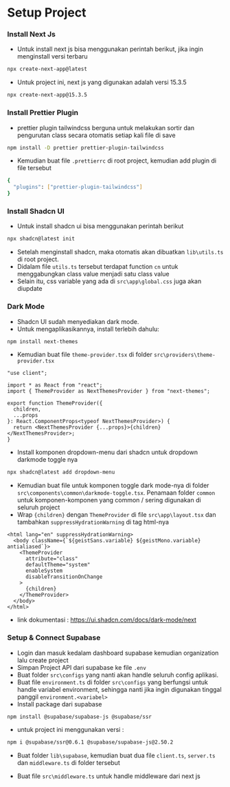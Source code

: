 # Setup Project

### Install Next Js

- Untuk install next js bisa menggunakan perintah berikut, jika ingin menginstall versi terbaru

```bash
npx create-next-app@latest
```

- Untuk project ini, next js yang digunakan adalah versi 15.3.5

```bash
npx create-next-app@15.3.5
```

### Install Prettier Plugin

- prettier plugin tailwindcss berguna untuk melakukan sortir dan pengurutan class secara otomatis setiap kali file di save

```bash
npm install -D prettier prettier-plugin-tailwindcss
```

- Kemudian buat file `.prettierrc` di root project, kemudian add plugin di file tersebut

```bash
{
  "plugins": ["prettier-plugin-tailwindcss"]
}
```

### Install Shadcn UI

- Untuk install shadcn ui bisa menggunakan perintah berikut

```bash
npx shadcn@latest init
```

- Setelah menginstall shadcn, maka otomatis akan dibuatkan `lib\utils.ts` di root project.
- Didalam file `utils.ts` tersebut terdapat function `cn` untuk menggabungkan class value menjadi satu class value
- Selain itu, css variable yang ada di `src\app\global.css` juga akan diupdate

### Dark Mode

- Shadcn UI sudah menyediakan dark mode.
- Untuk mengaplikasikannya, install terlebih dahulu:

```bash
npm install next-themes
```

- Kemudian buat file `theme-provider.tsx` di folder `src\providers\theme-provider.tsx`

```tsx
"use client";

import * as React from "react";
import { ThemeProvider as NextThemesProvider } from "next-themes";

export function ThemeProvider({
  children,
  ...props
}: React.ComponentProps<typeof NextThemesProvider>) {
  return <NextThemesProvider {...props}>{children}</NextThemesProvider>;
}
```

- Install komponen dropdown-menu dari shadcn untuk dropdown darkmode toggle nya

```bash
npx shadcn@latest add dropdown-menu
```

- Kemudian buat file untuk komponen toggle dark mode-nya di folder `src\components\common\darkmode-toggle.tsx`. Penamaan folder `common` untuk komponen-komponen yang common / sering digunakan di seluruh project
- Wrap `{children}` dengan `ThemeProvider` di file `src\app\layout.tsx` dan tambahkan `suppressHydrationWarning` di tag html-nya

```tsx
<html lang="en" suppressHydrationWarning>
  <body className={`${geistSans.variable} ${geistMono.variable} antialiased`}>
    <ThemeProvider
      attribute="class"
      defaultTheme="system"
      enableSystem
      disableTransitionOnChange
    >
      {children}
    </ThemeProvider>
  </body>
</html>
```

- link dokumentasi : https://ui.shadcn.com/docs/dark-mode/next

### Setup & Connect Supabase

- Login dan masuk kedalam dashboard supabase kemudian organization lalu create project
- Simpan Project API dari supabase ke file `.env`
- Buat folder `src\configs` yang nanti akan handle seluruh config aplikasi.
- Buat file `environment.ts` di folder `src\configs` yang berfungsi untuk handle variabel environment, sehingga nanti jika ingin digunakan tinggal panggil `environment.<variabel>`
- Install package dari supabase

```bash
npm install @supabase/supabase-js @supabase/ssr
```

- untuk project ini menggunakan versi :

```bash
npm i @supabase/ssr@0.6.1 @supabase/supabase-js@2.50.2
```

- Buat folder `lib\supabase`, kemudian buat dua file `client.ts`, `server.ts` dan `middleware.ts` di folder tersebut

- Buat file `src\middleware.ts` untuk handle middleware dari next js
